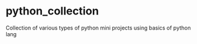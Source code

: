 # python_collection
Collection of various types of python mini projects using basics of python lang
